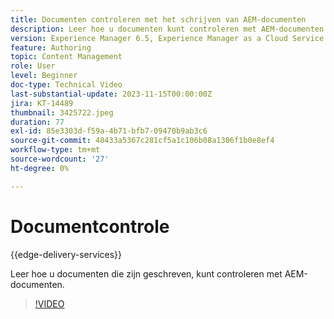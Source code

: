 ```yaml
---
title: Documenten controleren met het schrijven van AEM-documenten
description: Leer hoe u documenten kunt controleren met AEM-documenten
version: Experience Manager 6.5, Experience Manager as a Cloud Service
feature: Authoring
topic: Content Management
role: User
level: Beginner
doc-type: Technical Video
last-substantial-update: 2023-11-15T00:00:00Z
jira: KT-14489
thumbnail: 3425722.jpeg
duration: 77
exl-id: 85e3303d-f59a-4b71-bfb7-09470b9ab3c6
source-git-commit: 48433a5367c281cf5a1c106b08a1306f1b0e8ef4
workflow-type: tm+mt
source-wordcount: '27'
ht-degree: 0%

---
```


# Documentcontrole

{{edge-delivery-services}}

Leer hoe u documenten die zijn geschreven, kunt controleren met AEM-documenten.

>[!VIDEO](https://video.tv.adobe.com/v/3437717/?learn=on&captions=dut)
